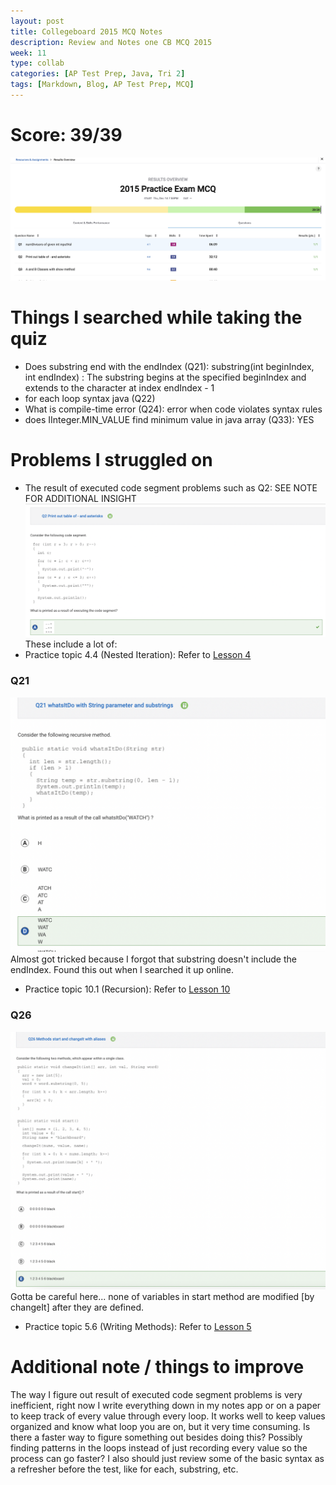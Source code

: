 ```yaml
---
layout: post
title: Collegeboard 2015 MCQ Notes
description: Review and Notes one CB MCQ 2015
week: 11
type: collab
categories: [AP Test Prep, Java, Tri 2]
tags: [Markdown, Blog, AP Test Prep, MCQ]
---
```

# Score: 39/39
![score](/assets/img/2015-MCQ-score.png)

# Things I searched while taking the quiz
- Does substring end with the endIndex (Q21): substring(int beginIndex, int endIndex) : The substring begins at the specified beginIndex and extends to the character at index endIndex - 1
- for each loop syntax java (Q22)
- What is compile-time error (Q24): error when code violates syntax rules
- does IInteger.MIN_VALUE find minimum value in java array (Q33): YES

# Problems I struggled on
- The result of executed code segment problems such as Q2: SEE NOTE FOR ADDITIONAL INSIGHT
![Q2](/assets/img/2015-MCQ-Q2.png)
These include a lot of: 
- Practice topic 4.4 (Nested Iteration): Refer to [Lesson 4]({{site.baseurl}}/posts/U4-Iteration/)

### Q21
![Q21](/assets/img/2015-MCQ-Q21.png)
Almost got tricked because I forgot that substring doesn't include the endIndex. Found this out when I searched it up online.  
- Practice topic 10.1 (Recursion): Refer to [Lesson 10]({{site.baseurl}}/posts/U10-Recursion/)

### Q26
![Q26](/assets/img/2015-MCQ-Q26.png)
Gotta be careful here... none of variables in start method are modified [by changeIt] after they are defined. 
- Practice topic 5.6 (Writing Methods): Refer to [Lesson 5]({{site.baseurl}}/posts/U5-Classes/)

# Additional note / things to improve
The way I figure out result of executed code segment problems is very inefficient, right now I write everything down in my notes app or on a paper to keep track of every value through every loop. It works well to keep values organized and know what loop you are on, but it very time consuming. Is there a faster way to figure something out besides doing this? Possibly finding patterns in the loops instead of just recording every value so the process can go faster? I also should just review some of the basic syntax as a refresher before the test, like for each, substring, etc. 